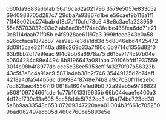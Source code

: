 c60fda9883a6b1ab
56a16ca62a021796
3579e5057e833c5a
6940988705d287c7
29dba7a93867d1be
e56caef9b118a1f1
71f48e02bc274bab
df8d7a1f0cfd73c6
48e8c3ae1a228959
55a65703032d03e2
ab8ae9b6f74ab3fe
be438fea6dd71e21
0c8114daab71f05b
c4f5928ae61197a3
999bfcee343c0a58
b26ccfaca1872c87
7ea9e87e3da1dd3d
5d8046ebd4425472
dd09f5cae321140a
d88c269b33a7f90c
6b9714d1355d82f0
63b9bb2df7e9feac
9f4c9bb8a6978a75
d615e7f74c97b04e
c0604234c89e4494
6b8196647a081aba
70106bfdf1937559
3014e98b4f8977db
ccc5c38ee5353eff
f43270f07b56323b
43c5f3e8c4a91ac9
5871a4eb38b2f746
35449125d2b74eff
4218a4dfa544b56c
d09984f8748e74b8
a9c7b30f111e2ebc
7dd82faec45567f0
0618a1604e1ed9b0
72a99eb5e9736822
b80810972466fcde
1c77b10133f9635b
66b044cae1e400a3
4d12cf739c13a605
5cc56dde5f732ec3
e18af74bc723dd30
5a6b9aa33548c653
07209347220aea01
004b3f661c705250
9bad062497ecb05d
460c760be5893e5e
